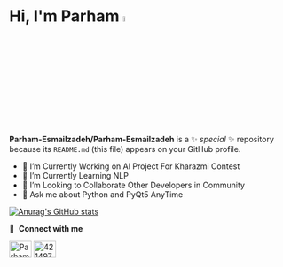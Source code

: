 # Hi, I'm Parham <img src="https://media.giphy.com/media/hvRJCLFzcasrR4ia7z/giphy.gif" width="5%">

**Parham-Esmailzadeh/Parham-Esmailzadeh** is a ✨ _special_ ✨ repository because its `README.md` (this file) appears on your GitHub profile.

- 🔭 I’m Currently Working on AI Project For Kharazmi Contest
- 🌱 I’m Currently Learning NLP
- 👯 I’m Looking to Collaborate Other Developers in Community
- 💬 Ask me about Python and PyQt5 AnyTime

[![Anurag's GitHub stats](https://github-readme-stats.vercel.app/api?username=Parham-Esmailzadeh)](https://github.com/anuraghazra/github-readme-stats)

🔗 &nbsp;**Connect with me**
<p></p>
<a href="https://instagram.com/thisisparham04" target="_blank"><img align="center" src="https://raw.githubusercontent.com/rahuldkjain/github-profile-readme-generator/master/src/images/icons/Social/instagram.svg" alt="Parham-Esmailzadeh" height="30" width="40" /></a>
<a href="https://stackoverflow.com/users/18774085/parham-esmailzadeh" target="_blank"><img align="center" src="https://raw.githubusercontent.com/rahuldkjain/github-profile-readme-generator/master/src/images/icons/Social/stack-overflow.svg" alt="4214976" height="30" width="40" /></a>
